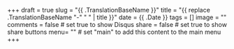 +++
draft = true
slug = "{{ .TranslationBaseName }}"
title = "{{ replace .TranslationBaseName "-" " " | title }}"
date = {{ .Date }}
tags = []
image = ""
comments = false	# set true to show Disqus
share = false	    # set true to show share buttons
menu= ""		    # set "main" to add this content to the main menu
+++
